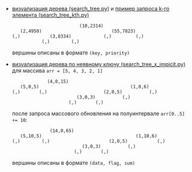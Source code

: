 - [визуализация дерева (search_tree.py)](https://github.com/grifguitar/algo-2024/blob/main/examples/search_tree/search_tree.py)
  и [пример запроса k-го элемента (search_tree_kth.py)](https://github.com/grifguitar/algo-2024/blob/main/examples/search_tree/search_tree_kth.py)
  ```
                           (10,2314)
     (2,4950)                          (55,7823)
  (,)           (3,8334)            (,)         (,)
             (,)        (,)
  ```
  вершины описаны в формате `(key, priority)`

- [визуализация дерева по неявному ключу (search_tree_x_impicit.py)](https://github.com/grifguitar/algo-2024/blob/main/examples/search_tree/search_tree_x_impicit.py)
  для массива `arr = [5, 4, 3, 2, 1]`
  ```
               (4,0,15)
     (5,0,5)                                  (1,0,6)
  (,)       (,)                     (2,0,5)          (,)
                          (3,0,3)          (,)
                       (,)       (,)
  ```
  после запроса массового обновления на полуинтервале `arr[0..5] += 10`:
  ```
                (14,0,65)
     (5,10,5)                                   (1,10,6)
  (,)        (,)                      (2,0,5)           (,)
                            (3,0,3)          (,)
                         (,)       (,)
  ```
  вершины описаны в формате `(data, flag, sum)`